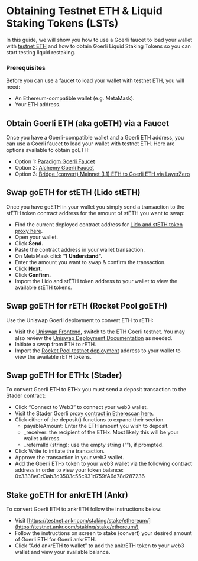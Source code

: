 # Obtaining Testnet ETH & Liquid Staking Tokens (LSTs)

In this guide, we will show you how to use a Goerli faucet to load your wallet with [testnet ETH](https://ethereum.org/en/developers/docs/networks/#ethereum-testnets) and how to obtain Goerli Liquid Staking Tokens so you can start testing liquid restaking.

### Prerequisites

Before you can use a faucet to load your wallet with testnet ETH, you will need:

* An Ethereum-compatible wallet (e.g. MetaMask).
* Your ETH address.

## Obtain Goerli ETH (aka goETH) via a Faucet

Once you have a Goerli-compatible wallet and a Goerli ETH address, you can use a Goerli faucet to load your wallet with testnet ETH. Here are options available to obtain goETH:

* Option 1: [Paradigm Goerli Faucet](https://faucet.paradigm.xyz/)
* Option 2: [Alchemy Goerli Faucet](https://goerlifaucet.com/)
* Option 3: [Bridge (convert) Mainnet (L1) ETH to Goerli ETH via LayerZero](https://testnetbridge.com/)



## Swap goETH for stETH (Lido stETH)

Once you have goETH in your wallet you simply send a transaction to the stETH token contract address for the amount of stETH you want to swap:

* Find the current deployed contract address for [Lido and stETH token proxy here](https://docs.lido.fi/deployed-contracts/goerli/).
* Open your wallet.
* Click **Send.**
* Paste the contract address in your wallet transaction.
* On MetaMask click **"I Understand".**
* Enter the amount you want to swap & confirm the transaction.
* Click **Next.**
* Click **Confirm.**
* Import the Lido and stETH token address to your wallet to view the available stETH tokens.

## Swap goETH for rETH (Rocket Pool goETH)

Use the Uniswap Goerli deployment to convert ETH to rETH:

* Visit the [Uniswap Frontend](https://app.uniswap.org/swap), switch to the ETH Goerli testnet. You may also review the [Uniswap Deployment Documentation](https://support.uniswap.org/hc/en-us/articles/14580495154445-Testnets-on-Uniswap) as needed.
* Initiate a swap from ETH to rETH.
* Import the [Rocket Pool testnet deployment](https://docs.rocketpool.net/overview/contracts-integrations.html) address to your wallet to view the available rETH tokens.



## Swap goETH for ETHx (Stader)

To convert Goerli ETH to ETHx you must send a deposit transaction to the Stader contract:

* Click “Connect to Web3” to connect your web3 wallet.
* Visit the Stader Goerli proxy [contract in Etherescan here](https://goerli.etherscan.io/address/0xd0e400Ec6Ed9C803A9D9D3a602494393E806F823#writeProxyContract).
* Click either of the deposit() functions to expand their section.
  * payableAmount: Enter the ETH amount you wish to deposit.
  * \_receiver: the recipient of the ETHx. Most likely this will be your wallet address.
  * \_referralId (string): use the empty string (“”), if prompted.
* Click Write to initiate the transaction.
* Approve the transaction in your web3 wallet.
* Add the Goerli ETHx token to your web3 wallet via the following contract address in order to view your token balance: 0x3338eCd3ab3d3503c55c931d759fA6d78d287236



## Stake goETH for ankrETH (Ankr)

To convert Goerli ETH to ankrETH follow the instructions below:

* Visit [https://testnet.ankr.com/staking/stake/ethereum/](https://testnet.ankr.com/staking/stake/ethereum/)
* Follow the instructions on screen to stake (convert) your desired amount of Goerli ETH for Goerli ankrETH.
* Click “Add ankrETH to wallet” to add the ankrETH token to your web3 wallet and view your available balance.

